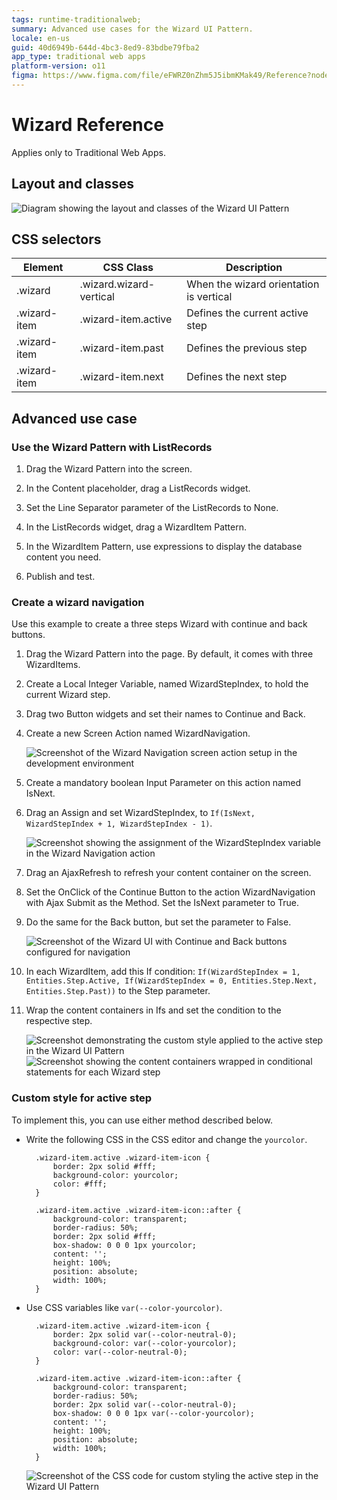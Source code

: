 ```yaml
---
tags: runtime-traditionalweb;
summary: Advanced use cases for the Wizard UI Pattern.
locale: en-us
guid: 40d6949b-644d-4bc3-8ed9-83bdbe79fba2
app_type: traditional web apps
platform-version: o11
figma: https://www.figma.com/file/eFWRZ0nZhm5J5ibmKMak49/Reference?node-id=615:633
---
```


# Wizard Reference

<div class="info" markdown="1">

Applies only to Traditional Web Apps.

</div>

## Layout and classes

![Diagram showing the layout and classes of the Wizard UI Pattern](images/wizard-3-diag.png "Wizard Layout Diagram")

## CSS selectors

| **Element** |  **CSS Class** |  **Description**  |
| ---|---|---
| .wizard |  .wizard.wizard-vertical|  When the wizard orientation is vertical  |
| .wizard-item |  .wizard-item.active|  Defines the current active step  |
| .wizard-item |  .wizard-item.past|  Defines the previous step  |
| .wizard-item |  .wizard-item.next|  Defines the next step  |

## Advanced use case

### Use the Wizard Pattern with ListRecords

1. Drag the Wizard Pattern into the screen.

1. In the Content placeholder, drag a ListRecords widget.

1. Set the Line Separator parameter of the ListRecords to None.

1. In the ListRecords widget, drag a WizardItem Pattern.

1. In the WizardItem Pattern, use expressions to display the database content you need.

1. Publish and test.

### Create a wizard navigation

Use this example to create a three steps Wizard with continue and back buttons.

1. Drag the Wizard Pattern into the page. By default, it comes with three WizardItems.

1. Create a Local Integer Variable, named WizardStepIndex, to hold the current Wizard step.

1. Drag two Button widgets and set their names to Continue and Back.

1. Create a new Screen Action named WizardNavigation.

    ![Screenshot of the Wizard Navigation screen action setup in the development environment](images/wizard-4-ss.png "Wizard Navigation Screen Action")

1. Create a mandatory boolean Input Parameter on this action named IsNext.

1. Drag an Assign and set WizardStepIndex, to `If(IsNext, WizardStepIndex + 1, WizardStepIndex - 1)`.

    ![Screenshot showing the assignment of the WizardStepIndex variable in the Wizard Navigation action](images/wizard-5-ss.png "Wizard Step Index Assignment")

1. Drag an AjaxRefresh to refresh your content container on the screen.

1. Set the OnClick of the Continue Button to the action WizardNavigation with Ajax Submit as the Method. Set the IsNext parameter to True.

1. Do the same for the Back button, but set the parameter to False.
    
    ![Screenshot of the Wizard UI with Continue and Back buttons configured for navigation](images/wizard-6-ss.png "Wizard Continue and Back Buttons")

1. In each WizardItem, add this If condition: `If(WizardStepIndex = 1, Entities.Step.Active, If(WizardStepIndex = 0, Entities.Step.Next, Entities.Step.Past))` to the Step parameter.

1. Wrap the content containers in Ifs and set the condition to the respective step.

    ![Screenshot demonstrating the custom style applied to the active step in the Wizard UI Pattern](images/wizard-7-ss.png "Wizard Active Step Custom Style")  
    ![Screenshot showing the content containers wrapped in conditional statements for each Wizard step](images/wizard-8-ss.png "Wizard Step Content Containers")

### Custom style for active step

To implement this, you can use either method described below.

* Write the following CSS in the CSS editor and change the `yourcolor`.

        .wizard-item.active .wizard-item-icon {
            border: 2px solid #fff;
            background-color: yourcolor;
            color: #fff;
        }

        .wizard-item.active .wizard-item-icon::after {
            background-color: transparent;
            border-radius: 50%;
            border: 2px solid #fff;
            box-shadow: 0 0 0 1px yourcolor;
            content: '';
            height: 100%;
            position: absolute;
            width: 100%;
        }

* Use CSS variables like `var(--color-yourcolor)`.

        .wizard-item.active .wizard-item-icon {
            border: 2px solid var(--color-neutral-0);
            background-color: var(--color-yourcolor);
            color: var(--color-neutral-0);
        }

        .wizard-item.active .wizard-item-icon::after {
            background-color: transparent;
            border-radius: 50%;
            border: 2px solid var(--color-neutral-0);
            box-shadow: 0 0 0 1px var(--color-yourcolor);
            content: '';
            height: 100%;
            position: absolute;
            width: 100%;
        }

    ![Screenshot of the CSS code for custom styling the active step in the Wizard UI Pattern](images/wizard-9-ss.png "Wizard Custom Style CSS Code")
